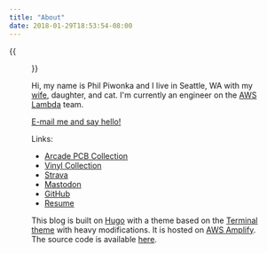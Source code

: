 ```yaml
---
title: "About"
date: 2018-01-29T18:53:54-08:00
---
```


{{<figure src="/images/about4.jpeg">}}

Hi, my name is Phil Piwonka and I live in Seattle, WA with my [wife](https://kristawelch.com), daughter, and cat. I'm currently an engineer on the [AWS Lambda](https://aws.amazon.com/lambda/) team.

<a href="mailto:hello@pdp.dev?subject=Hello!">E-mail me and say hello!</a>

Links:

* [Arcade PCB Collection](/pcb/)
* [Vinyl Collection](/vinyl/)
* [Strava](https://www.strava.com/athletes/6632067)
* <a href="https://hachyderm.io/@pdp" rel="me">Mastodon</a>
* <a href="https://github.com/wnka" rel="me">GitHub</a>
* [Resume](https://philpiwonka.com)

This blog is built on [Hugo](http://www.gohugo.io/) with a theme based on the [Terminal theme](https://github.com/panr/hugo-theme-terminal) with heavy modifications. It is hosted on [AWS Amplify](https://aws.amazon.com/amplify/). The source code is available [here](https://github.com/wnka/pdp80-blog).
